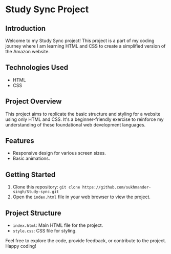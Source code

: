 # Study Sync Project

## Introduction
Welcome to my Study Sync project! This project is a part of my coding journey where I am learning HTML and CSS to create a simplified version of the Amazon website.

## Technologies Used
- HTML
- CSS

## Project Overview
This project aims to replicate the basic structure and styling for a website using only HTML and CSS. It's a beginner-friendly exercise to reinforce my understanding of these foundational web development languages.

## Features
- Responsive design for various screen sizes.
- Basic animations.

## Getting Started
1. Clone this repository: `git clone https://github.com/sukhmander-singh/Study-sync.git`
2. Open the `index.html` file in your web browser to view the project.

## Project Structure
- `index.html`: Main HTML file for the project.
- `style.css`: CSS file for styling.

Feel free to explore the code, provide feedback, or contribute to the project. Happy coding!
